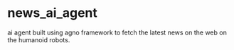 # news_ai_agent
ai agent built using agno framework to fetch the latest news on the web on the humanoid robots.
